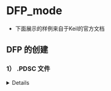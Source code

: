 # DFP_mode
- 下面展示的样例来自于Keil的官方文档


  
## DFP 的创建

### 1） .PDSC 文件
<details>
  
#### 1.0）介绍

- CMSIS Pack 描述文件（Pack Description File）是 CMSIS-Pack 系统中的核心文件，用于描述和定义一个设备家族包（DFP, Device Family Pack）或其他软件包的内容和结构。
- 它通过 XML 格式来表达，包含关于设备、组件、库、驱动程序、示例代码等的信息，并为开发工具（如 Keil MDK、IAR 等）提供用于集成和管理这些资源的元数据。

#### 1.1）参考文档

- [CMSIS-Pack Components Documentation](https://www.keil.com/pack/doc/CMSIS_Dev/Pack/html/cp_SWComponents.html)
- [CMSIS-Pack DFP Creation Guide](https://www.keil.com/pack/doc/CMSIS_Dev/Pack/html/createPack_DFP.html#:~:text=A%20Software%20Pack%20that%20contains%20a%20%3Cdevices%3E%20element,device%20or%20a%20device%20family%20in%20more%20detail.)

#### 1.2）命名格式

- `Vendor.Name.pdsc`
- `Vendor` 为供应商名，在 `PACK.xsd` 中有登记，开发过程中使用“Generic:5”代替。
- `Name` 为家族名，如芯片 MVCM3 包含 MVCM3100 和 MVCM3200，则 `Name` 为 MVCM3。

#### 1.3）文件格式

##### 1.3.1）结构示例
```xml
<?xml version="1.0" encoding="UTF-8"?> <!--表示该文件使用 XML 1.0 标准并采用 UTF-8 编码。-->

<package schemaVersion="1.4.0" xmlns:xs="http://www.w3.org/2001/XMLSchema-instance" xs:noNamespaceSchemaLocation="PACK.xsd">
<!--定义整个软件包；指定该 .pdsc 文件所遵循的 CMSIS Pack 描述文件的架构版本；根据URL和PACK.xsd验证XML文档结构是否符合规范-->

    <vendor></vendor>                   <!--供应商-->
    <name></name>                       <!--家族名-->

    <url></url>                         <!--定义包的下载路径（若为空则Pack Installer显示Offline）-->
    <description></description>         <!--描述-->
    <supportContact></supportContact>   <!--联系方式联系方式-->
    <license>Docs/license.txt</license> <!--许可文件-->
    <releases></releases>               <!--发行的版本日期等信息-->
    <keywords></keywords>               <!--搜索用关键词-->

    <devices></devices>                 <!--见1.32)-->
    <conditions></conditions>           <!--见1.32)-->
    <components></components>           <!--见1.32)-->

</package>
```
##### 1.3.2）关键部分示例：
- 在下面的部分中，将为来自设备供应商MyVendor的虚拟设备族MVCM3创建DFP。
- 设备族由四个成员组成，分为两个子族。
- mvcm3系列的规格如下:  
![loading](asset/MVCM3.png "官方示例")

- 设备信息（devices）
```xml
<devices>
    <family Dfamily="MVCM3 Series" Dvendor="Generic:5">
    <processor Dcore="Cortex-M3" DcoreVersion="r2p1" Dfpu="0" Dmpu="0" Dendian="Little-endian"/>
    <description>
        The MVCM3 device family contains an ARM Cortex-M3 processor, running up to 100 MHz with a versatile set of on-chip peripherals.
    </description>
    <!-- ************************  Sub-family 'MVCM3100'  **************************** -->
    <subFamily DsubFamily="MVCM3100">
        <processor  Dclock="50000000"/>
        <!-- *************************  Device 'MVCM3110'  ***************************** -->
        <device Dname="MVCM3110">
        <memory     name="IROM1"  access="rx"       start="0x00000000"  size="0x4000"     startup="1"   default="1"/>
        <memory     name="IRAM1"  access="rw"       start="0x20000000"  size="0x0800"     init   ="0"   default="1"/>
        </device>
        <!-- *************************  Device 'MVCM3120'  ***************************** -->
        <device Dname="MVCM3120">
        <memory     name="IROM1"  access="rx"        start="0x00000000"  size="0x8000"     startup="1"   default="1"/>
        <memory     name="IRAM1"  access="rx"        start="0x20000000"  size="0x1000"     init   ="0"   default="1"/>
        </device>
    </subFamily>
    <!-- ************************  Sub Family 'MVCM3200'  **************************** -->
    <subFamily DsubFamily="MVCM3200">
        <processor  Dclock="100000000"/>
        <!-- *************************  Device 'MVCM3250'  ***************************** -->
        <device Dname="MVCM3250">
        <memory     name="IROM1"  access="rx"         start="0x00000000"  size="0x4000"     startup="1"   default="1"/>
        <memory     name="IRAM1"  access="rw"         start="0x20000000"  size="0x0800"     init   ="0"   default="1"/>
        </device>
        <!-- *************************  Device 'MVCM3260'  ***************************** -->
        <device Dname="MVCM3260">
        <memory     name="IROM1"  access="rx"         start="0x00000000"  size="0x8000"     startup="1"   default="1"/>
        <memory     name="IRAM1"  access="rw"         start="0x20000000"  size="0x1000"     init   ="0"   default="1"/>
        </device>
    </subFamily>
    </family>
</devices>
```
- 条件（conditions）
```xml
<conditions>
    <condition id="MVCM3 CMSIS-Core">
    <!-- conditions selecting Devices -->
    <description>MyVendor MVCM3 Series devices and CMSIS-Core (Cortex-M)</description>
    <require Cclass="CMSIS" Cgroup="Core"/>
    <require Dvendor="Generic:5" Dname="MVCM3*"/>
    </condition>
    
    <condition id="Startup ARM">
    <description>Startup assembler file for ARMCC</description>
    <require Tcompiler="ARMCC"/>
    </condition>

    <condition id="Startup GCC">
    <description>Startup assembler file for GCC</description>
    <require Tcompiler="GCC"/>
    </condition>

    <condition id="Startup IAR">
    <description>Startup assembler file for IAR</description>
    <require Tcompiler="IAR"/>
    </condition>
</conditions>
```                
- 组件（components）
```xml
<components>
    <component Cclass="Device" Cgroup="Startup" Cversion="0.0.1" condition="MVCM3 CMSIS-Core">
    <description>System Startup for MyVendor MVCM3 Series</description>
    <files>
        <!--  include folder -->
        <file category="include" name="Device/Include/"/>
        <file category="source"  name="Device/Source/ARM/startup_MVCM3.s" attr="config" condition="Startup ARM" version="1.0.0"/>
        <file category="source"  name="Device/Source/GCC/startup_MVCM3.s" attr="config" condition="Startup GCC" version="1.0.0"/>
        <file category="source"  name="Device/Source/IAR/startup_MVCM3.s" attr="config" condition="Startup IAR" version="1.0.0"/>
        <file category="source"  name="Device/Source/system_MVCM3.c"  attr="config" version="1.0.0"/>
    </files>
    </component>
</components>
```
</details>
